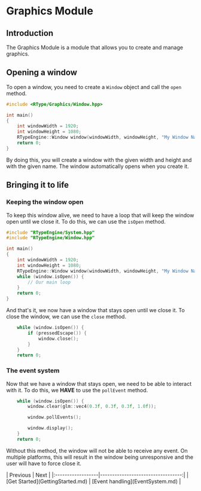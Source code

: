 # Graphics Module

## Introduction

The Graphics Module is a module that allows you to create and manage graphics.

## Opening a window

To open a window, you need to create a `Window` object and call the `open` method.

```cpp
#include <RType/Graphics/Window.hpp>

int main()
{
    int windowWidth = 1920;
    int windowHeight = 1080;
    RTypeEngine::Window window(windowWidth, windowHeight, "My Window Name");
    return 0;
}
```

By doing this, you will create a window with the given width and height and with the given name. The window automatically opens when you create it.

## Bringing it to life

### Keeping the window open

To keep this window alive, we need to have a loop that will keep the window open until we close it. To do this, we can use the `isOpen` method.

```cpp
#include "RTypeEngine/System.hpp"
#include "RTypeEngine/Window.hpp"

int main()
{
    int windowWidth = 1920;
    int windowHeight = 1080;
    RTypeEngine::Window window(windowWidth, windowHeight, "My Window Name");
    while (window.isOpen()) {
        // Our main loop
    }
    return 0;
}
```

And that's it, we now have a window that stays open until we close it. To close the window, we can use the `close` method.

```cpp
    while (window.isOpen()) {
        if (pressedEscape()) {
            window.close();
        }
    }
    return 0;
```

### The event system

Now that we have a window that stays open, we need to be able to interact with it. To do this, we **HAVE** to use the `pollEvent` method.

```cpp
    while (window.isOpen()) {
        window.clear(glm::vec4(0.3f, 0.3f, 0.3f, 1.0f));

        window.pollEvents();

        window.display();
    }
    return 0;
```

Without this method, the window will not be able to receive any event. On multiple platforms, this will result in the window being unresponsive and the user will have to force close it.


<div class="section_buttons">
| Previous          |                              Next |
|:------------------|----------------------------------:|
| [Get Started](GettingStarted.md) | [Event handling](EventSystem.md) |
</div>
